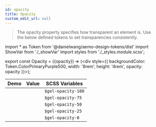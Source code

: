 ```yaml
---
id: opacity
title: Opacity
custom_edit_url: null
---
```

> The opacity property specifies how transparent an element is. Use the below defined tokens to set transparencies consistently.

import * as Token from '@danielwang/aemo-design-tokens/dist'
import ShowVar from './_showVar'
import styles from './_styles.module.scss';

export const Opacity = ({opacity}) => (<div style={{
    backgroundColor: Token.ColorPrimaryPurple500,
    width: '8rem',
    height: '4rem',
    opacity: opacity
  }}></div>);

| Demo | Value | SCSS Variables 
|---|---|---|
| <div className={styles.opacityDemo}><Opacity opacity={Token.Opacity10} /></div> | <ShowVar code={Token.Opacity100} /> | `$gel-opacity-100`
| <div className={styles.opacityDemo}><Opacity opacity={Token.Opacity75} /></div>| <ShowVar code={Token.Opacity75} /> | `$gel-opacity-75`
| <div className={styles.opacityDemo}><Opacity opacity={Token.Opacity50} /></div> | <ShowVar code={Token.Opacity50} /> | `$gel-opacity-50`
| <div className={styles.opacityDemo}><Opacity opacity={Token.Opacity25} /></div> | <ShowVar code={Token.Opacity25} /> | `$gel-opacity-25`
| <div className={styles.opacityDemo}><Opacity opacity={Token.Opacity0} /></div> | <ShowVar code={Token.Opacity0} /> | `$gel-opacity-0`